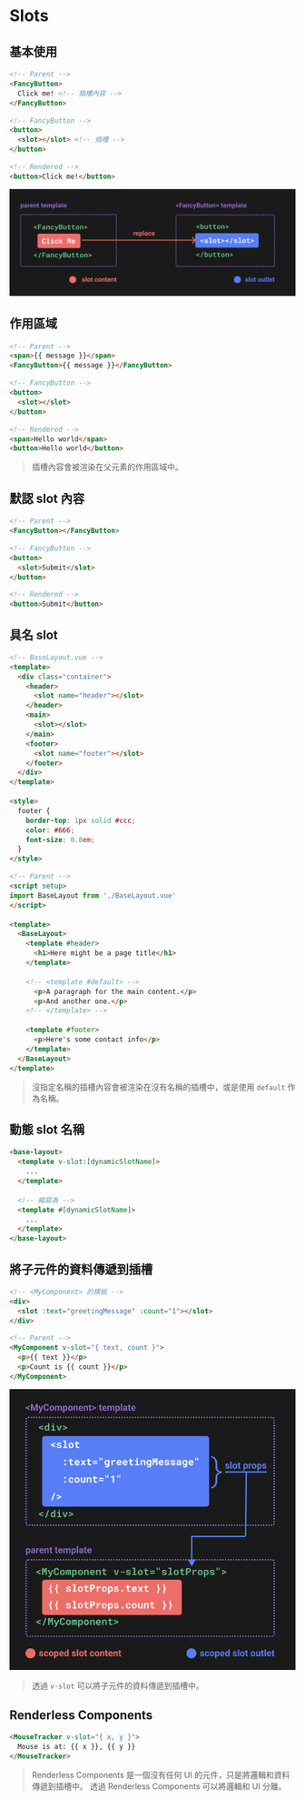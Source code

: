 # Slots

## 基本使用

```html
<!-- Parent -->
<FancyButton>
  Click me! <!-- 插槽內容 -->
</FancyButton>
```

```html
<!-- FancyButton -->
<button>
  <slot></slot> <!-- 插槽 -->
</button>
```

```html
<!-- Rendered -->
<button>Click me!</button>
```

![alt text](../images/slots.png)

## 作用區域

```html
<!-- Parent -->
<span>{{ message }}</span>
<FancyButton>{{ message }}</FancyButton>
```

```html
<!-- FancyButton -->
<button>
  <slot></slot>
</button>
```

```html
<!-- Rendered -->
<span>Hello world</span>
<button>Hello world</button>
```

> 插槽內容會被渲染在父元素的作用區域中。

## 默認 slot 內容

```html
<!-- Parent -->
<FancyButton></FancyButton>
```

```html
<!-- FancyButton -->
<button>
  <slot>Submit</slot>
</button>
```

```html
<!-- Rendered -->
<button>Submit</button>
```

## 具名 slot

```html
<!-- BaseLayout.vue -->
<template>
  <div class="container">
    <header>
      <slot name="header"></slot>
    </header>
    <main>
      <slot></slot>
    </main>
    <footer>
      <slot name="footer"></slot>
    </footer>
  </div>
</template>

<style>
  footer {
    border-top: 1px solid #ccc;
    color: #666;
    font-size: 0.8em;
  }
</style>
```

```html
<!-- Parent -->
<script setup>
import BaseLayout from './BaseLayout.vue'
</script>

<template>
  <BaseLayout>
    <template #header>
      <h1>Here might be a page title</h1>
    </template>

    <!-- <template #default> -->
      <p>A paragraph for the main content.</p>
      <p>And another one.</p>
    <!-- </template> -->

    <template #footer>
      <p>Here's some contact info</p>
    </template>
  </BaseLayout>
</template>
```

> 沒指定名稱的插槽內容會被渲染在沒有名稱的插槽中，或是使用 `default` 作為名稱。

## 動態 slot 名稱

```html
<base-layout>
  <template v-slot:[dynamicSlotName]>
    ...
  </template>

  <!-- 縮寫為 -->
  <template #[dynamicSlotName]>
    ...
  </template>
</base-layout>
```

## 將子元件的資料傳遞到插槽

```html
<!-- <MyComponent> 的模板 -->
<div>
  <slot :text="greetingMessage" :count="1"></slot>
</div>
```

```html
<!-- Parent -->
<MyComponent v-slot="{ text, count }">
  <p>{{ text }}</p>
  <p>Count is {{ count }}</p>
</MyComponent>
```

![alt text](../images/slots-prop.png)

> 透過 `v-slot` 可以將子元件的資料傳遞到插槽中。

## Renderless Components

```html
<MouseTracker v-slot="{ x, y }">
  Mouse is at: {{ x }}, {{ y }}
</MouseTracker>
```

> Renderless Components 是一個沒有任何 UI 的元件，只是將邏輯和資料傳遞到插槽中。
> 透過 Renderless Components 可以將邏輯和 UI 分離。

